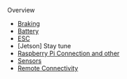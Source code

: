 Overview
- [Braking](Pages/Brakings_info.html)
- [Battery](Pages/Battery.html)
- [ESC](Pages/ESC_info.html)
- [Jetson] Stay tune
- [Raspberry Pi Connection and other](Pages/Pi.html)
- [Sensors](Pages/Sensors.html)
- [Remote Connectivity](Pages/Connectivity.html)
